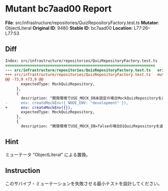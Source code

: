# Mutant bc7aad00 Report

**File**: src/infrastructure/repositories/QuizRepositoryFactory.test.ts
**Mutator**: ObjectLiteral
**Original ID**: 9480
**Stable ID**: bc7aad00
**Location**: L77:26–L77:53

## Diff

```diff
Index: src/infrastructure/repositories/QuizRepositoryFactory.test.ts
===================================================================
--- src/infrastructure/repositories/QuizRepositoryFactory.test.ts	original
+++ src/infrastructure/repositories/QuizRepositoryFactory.test.ts	mutated #9480
@@ -73,9 +73,9 @@
       expectedType: MockQuizRepository,
     },
     {
       description: "開発環境でUSE_MOCK_DB未設定の場合MockQuizRepositoryを返す",
-      env: createMockEnv({ NODE_ENV: "development" }),
+      env: createMockEnv({}),
       expectedType: MockQuizRepository,
     },
     {
       description: "開発環境でUSE_MOCK_DB=falseの場合D1QuizRepositoryを返す",
```

## Hint

ミューテータ "ObjectLiteral" による置換。

## Instruction

このサバイブ・ミューテーションを失敗させる最小テストを設計してください。
